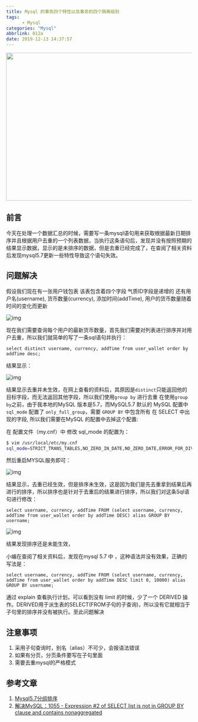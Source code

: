 ```yaml
---
title: Mysql 的事务四个特性以及事务的四个隔离级别
tags: 
	  - Mysql
categories: "Mysql"
abbrlink: 012a
date: 2019-12-13 14:37:57
---
```


<img src="http://images.linyiyuan.top/staff_1024.jpg" style="width:900px;height:400px" />

## 前言

今天在处理一个数据汇总的时候，需要写一条mysql语句用来获取根据最新日期排序并且根据用户去重的一个列表数据，当执行这条语句后，发现并没有按照预期的结果显示数据，显示的是未排序的数据，但是去重已经完成了，在查阅了相关资料后发现mysql5.7更新一些特性导致这个语句失效。

<!--less-->


## 问题解决

假设我们现在有一张用户钱包表 该表包含着四个字段 气质ID字段是递增的 还有用户名(username), 货币数量(currency), 添加时间(addTime), 用户的货币数量随着时间的变化而更新

![img](http://images.linyiyuan.top/snipaste_20191214_143831.jpg)

现在我们需要查询每个用户的最新货币数量，首先我们需要对列表进行排序并对用户去重，所以我们就简单的写了一条sql语句并执行：

```mysql
select distinct username, currency, addTime from user_wallet order by addTime desc;
```


结果显示：

![img](http://images.linyiyuan.top/snipaste_20191214_144255.jpg)

结果显示去重并未生效，在网上查看的资料后，其原因是`distinct`只能返回他的目标字段，而无法返回其他字段，所以我们使用`group by` 进行去重 在使用`group by`之前，由于我本地的MySQL 版本是5.7，而MySQL5.7 默认的 MySQL 配置中 `sql_mode` 配置了 `only_full_group`，需要 `GROUP BY` 中包含所有 在 SELECT 中出现的字段, 所以我们需要在MySQL 的配置中去掉这个配置:

在 配置文件（my.cnf）中 修改 sql\_mode 的配置为：

```bash
$ vim /usr/local/etc/my.cnf
sql_mode=STRICT_TRANS_TABLES,NO_ZERO_IN_DATE,NO_ZERO_DATE,ERROR_FOR_DIVISION_BY_ZERO,NO_AUTO_CREATE_USER,NO_ENGINE_SUBSTITUTION
```


然后重启MYSQL服务即可：

![img](http://images.linyiyuan.top/snipaste_20191214_145646.jpg)

结果显示，去重已经生效，但是排序未生效，这是因为我们是先去重拿到结果后再进行的排序，所以排序也是针对于去重后的结果进行排序，所以我们对这条Sql语句进行修改：

```mysql
select username, currency, addTime FROM (select username, currency, addTime from user_wallet order by addTime DESC) alias GROUP BY username;
```

![img](http://images.linyiyuan.top/snipaste_20191214_150133.jpg)

结果发现排序还是未能生效，

小编在查阅了相关资料后，发现在mysql 5.7 中 ，这种语法并没有效果，正确的写法是：

```mysql
select username, currency, addTime FROM (select username, currency, addTime from user_wallet order by addTime DESC limit 0, 10000) alias GROUP BY username;
```


通过 explain 查看执行计划，可以看到没有 limit 的时候，少了一个 DERIVED 操作。DERIVED用于派生表的SELECT(FROM子句的子查询)，所以没有它就相当于子句里的排序并没有被执行。至此问题解决

## 注意事项
1. 采用子句查询时，别名（alias）不可少，会报语法错误
2. 如果有分页，分页条件要写在子句里面
3. 需要去重mysql的严格模式

## 参考文章

1. [Mysql5.7分组排序](https://jingyan.baidu.com/article/4ae03de3df93cc3eff9e6b37.html)
2. [解决MySQL：1055 - Expression #2 of SELECT list is not in GROUP BY clause and contains nonaggregated](https://www.cnblogs.com/chuanqi1995/p/11436993.html)

